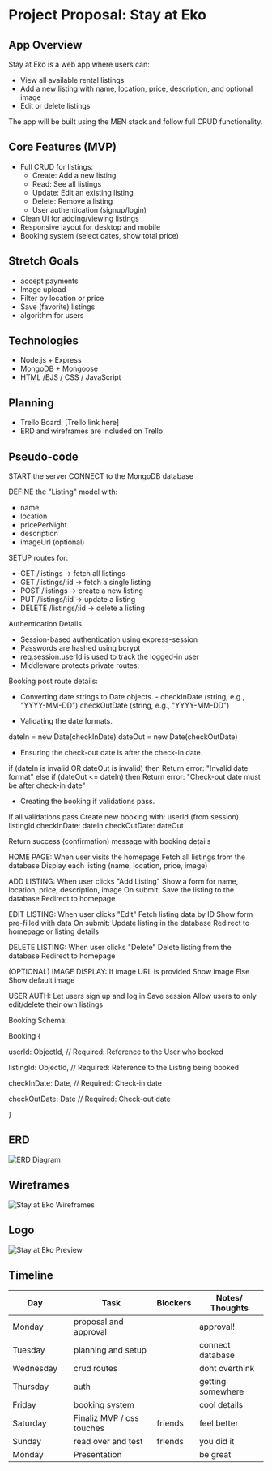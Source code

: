 # Project Proposal: Stay at Eko

## App Overview

Stay at Eko is a web app where users can:
- View all available rental listings
- Add a new listing with name, location, price, description, and optional image
- Edit or delete listings

The app will be built using the MEN stack and follow full CRUD functionality.

## Core Features (MVP)

- Full CRUD for listings:
  - Create: Add a new listing
  - Read: See all listings
  - Update: Edit an existing listing
  - Delete: Remove a listing
  - User authentication (signup/login)
- Clean UI for adding/viewing listings
- Responsive layout for desktop and mobile
- Booking system (select dates, show total price)

## Stretch Goals
- accept payments
- Image upload
- Filter by location or price
- Save (favorite) listings
- algorithm for users 

## Technologies

- Node.js + Express
- MongoDB + Mongoose
- HTML /EJS / CSS / JavaScript


## Planning

- Trello Board: [Trello link here]
- ERD and wireframes are included on Trello

## Pseudo-code

START the server
CONNECT to the MongoDB database

DEFINE the "Listing" model with:
  - name
  - location
  - pricePerNight
  - description
  - imageUrl (optional)

SETUP routes for:
  - GET /listings         → fetch all listings
  - GET /listings/:id     → fetch a single listing
  - POST /listings        → create a new listing
  - PUT /listings/:id     → update a listing
  - DELETE /listings/:id  → delete a listing

 Authentication Details
- Session-based authentication using express-session
- Passwords are hashed using bcrypt
- req.session.userId is used to track the logged-in user
- Middleware protects private routes:
 

 Booking post route details:

- Converting date strings to Date objects.  - checkInDate (string, e.g., "YYYY-MM-DD") checkOutDate (string, e.g., "YYYY-MM-DD")


- Validating the date formats.

dateIn  = new Date(checkInDate)
dateOut = new Date(checkOutDate)


- Ensuring the check-out date is after the check-in date.

if (dateIn is invalid OR dateOut is invalid) then
    Return error: "Invalid date format"
else if (dateOut <= dateIn) then
    Return error: "Check-out date must be after check-in date"






- Creating the booking if validations pass.

 If all validations pass
Create new booking with:
   userId (from session)
  listingId
   checkInDate: dateIn
  checkOutDate: dateOut

Return success (confirmation) message with booking details




HOME PAGE:
  When user visits the homepage
    Fetch all listings from the database
    Display each listing (name, location, price, image)

ADD LISTING:
  When user clicks "Add Listing"
    Show a form for name, location, price, description, image
    On submit:
      Save the listing to the database
      Redirect to homepage

EDIT LISTING:
  When user clicks "Edit"
    Fetch listing data by ID
    Show form pre-filled with data
    On submit:
      Update listing in the database
      Redirect to homepage or listing details

DELETE LISTING:
  When user clicks "Delete"
    Delete listing from the database
    Redirect to homepage

(OPTIONAL) IMAGE DISPLAY:
  If image URL is provided
    Show image
  Else
    Show default image

 USER AUTH:
  Let users sign up and log in
  Save session
  Allow users to only edit/delete their own listings


Booking Schema:

Booking {
  
  userId:      ObjectId,    // Required: Reference to the User who booked
  
  listingId:   ObjectId,    // Required: Reference to the Listing being booked
  
  checkInDate: Date,        // Required: Check-in date
  
  checkOutDate: Date        // Required: Check-out date
  
}


## ERD 

![ERD Diagram](https://github.com/EkoDre/Stay-At-Eko/blob/main/Assets/ERD%20diagram%20.png) 


## Wireframes


![Stay at Eko Wireframes](https://github.com/EkoDre/Stay-At-Eko/blob/main/Assets/stayekoWireframe.png)


## Logo

![Stay at Eko Preview](https://github.com/EkoDre/Stay-At-Eko/blob/main/Assets/StayatEkopreview.png)



## Timeline

| Day        |   | Task                               | Blockers | Notes/ Thoughts |
|------------|---|------------------------------------|----------|-----------------|
| Monday      |   | proposal and approval             |          |      approval!  |
| Tuesday     |   | planning and setup                |          |connect database |
| Wednesday   |   | crud routes                       |          | dont overthink  |
| Thursday    |   |      auth                         |          |getting somewhere|
| Friday      |   | booking system                    |          |   cool details  |
| Saturday    |   | Finaliz MVP / css touches         | friends  |  feel better    |
| Sunday      |   | read over and test                | friends  |  you did it     |
| Monday      |   | Presentation                      |          |  be great       |



